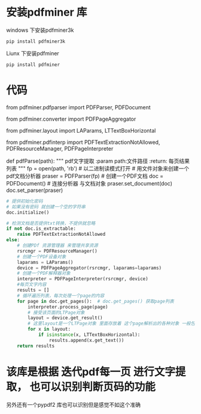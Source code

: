 # 安装pdfminer 库

windows 下安装pdfminer3k

```
pip install pdfminer3k
```

Liunx 下安装pdfminer

```
pip install pdfminer
```

# 代码

from pdfminer.pdfparser import PDFParser, PDFDocument

from pdfminer.converter import PDFPageAggregator

from pdfminer.layout import LAParams, LTTextBoxHorizontal

from pdfminer.pdfinterp import PDFTextExtractionNotAllowed, PDFResourceManager, PDFPageInterpreter


def pdfParse(path):
    """
    pdf文字提取
    :param path:文件路径
    :return: 每页结果列表
    """
    fp = open(path, 'rb')  # 以二进制读模式打开
    # 用文件对象来创建一个pdf文档分析器
    praser = PDFParser(fp)
    # 创建一个PDF文档
    doc = PDFDocument()
    # 连接分析器 与文档对象
    praser.set_document(doc)
    doc.set_parser(praser)

```python
# 提供初始化密码
# 如果没有密码 就创建一个空的字符串
doc.initialize()

# 检测文档是否提供txt转换，不提供就忽略
if not doc.is_extractable:
    raise PDFTextExtractionNotAllowed
else:
    # 创建PDf 资源管理器 来管理共享资源
    rsrcmgr = PDFResourceManager()
    # 创建一个PDF设备对象
    laparams = LAParams()
    device = PDFPageAggregator(rsrcmgr, laparams=laparams)
    # 创建一个PDF解释器对象
    interpreter = PDFPageInterpreter(rsrcmgr, device)
    #每页文字内容
    results = []
    # 循环遍历列表，每次处理一个page的内容
    for page in doc.get_pages():  # doc.get_pages() 获取page列表
        interpreter.process_page(page)
        # 接受该页面的LTPage对象
        layout = device.get_result()
        # 这里layout是一个LTPage对象 里面存放着 这个page解析出的各种对象 一般包括LTTextBox, LTFigure, LTImage, LTTextBoxHorizontal 等等 想要获取文本就获得对象的text属性，
        for x in layout:
            if isinstance(x, LTTextBoxHorizontal):
                results.append(x.get_text())
    return results
```
# 该库是根据 迭代pdf每一页 进行文字提取， 也可以识别判断页码的功能



另外还有一个pypdf2 库也可以识别但是感觉不如这个准确